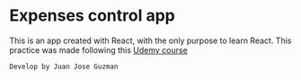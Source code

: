 # Expenses control app

This is an app created with React, with the only purpose to learn React. This practice was made following this [Udemy course](https://www.udemy.com/course/react-the-complete-guide-incl-redux/)

`Develop by Juan Jose Guzman`